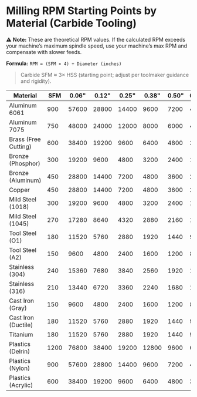 # Milling RPM Starting Points by Material (Carbide Tooling)

⚠ **Note:** These are theoretical RPM values. If the calculated RPM exceeds your machine’s maximum spindle speed, use your machine’s max RPM and compensate with slower feeds.

**Formula:** `RPM = (SFM × 4) ÷ Diameter (inches)`

> Carbide SFM ≈ 3× HSS (starting point; adjust per toolmaker guidance and rigidity).

| Material | SFM | 0.06" | 0.12" | 0.25" | 0.38" | 0.50" | 0.75" | 1.00" | 2.00" | 3.00" |
|----------|-----|-------|-------|-------|-------|-------|-------|-------|-------|-------|
| Aluminum 6061 | 900 | 57600 | 28800 | 14400 | 9600 | 7200 | 4800 | 3600 | 1800 | 1200 |
| Aluminum 7075 | 750 | 48000 | 24000 | 12000 | 8000 | 6000 | 4000 | 3000 | 1500 | 1000 |
| Brass (Free Cutting) | 600 | 38400 | 19200 | 9600 | 6400 | 4800 | 3200 | 2400 | 1200 | 800 |
| Bronze (Phosphor) | 300 | 19200 | 9600 | 4800 | 3200 | 2400 | 1600 | 1200 | 600 | 400 |
| Bronze (Aluminum) | 450 | 28800 | 14400 | 7200 | 4800 | 3600 | 2400 | 1800 | 900 | 600 |
| Copper | 450 | 28800 | 14400 | 7200 | 4800 | 3600 | 2400 | 1800 | 900 | 600 |
| Mild Steel (1018) | 300 | 19200 | 9600 | 4800 | 3200 | 2400 | 1600 | 1200 | 600 | 400 |
| Mild Steel (1045) | 270 | 17280 | 8640 | 4320 | 2880 | 2160 | 1440 | 1080 | 540 | 360 |
| Tool Steel (O1) | 180 | 11520 | 5760 | 2880 | 1920 | 1440 | 960 | 720 | 360 | 240 |
| Tool Steel (A2) | 150 | 9600 | 4800 | 2400 | 1600 | 1200 | 800 | 600 | 300 | 200 |
| Stainless (304) | 240 | 15360 | 7680 | 3840 | 2560 | 1920 | 1280 | 960 | 480 | 320 |
| Stainless (316) | 210 | 13440 | 6720 | 3360 | 2240 | 1680 | 1120 | 840 | 420 | 280 |
| Cast Iron (Gray) | 150 | 9600 | 4800 | 2400 | 1600 | 1200 | 800 | 600 | 300 | 200 |
| Cast Iron (Ductile) | 180 | 11520 | 5760 | 2880 | 1920 | 1440 | 960 | 720 | 360 | 240 |
| Titanium | 180 | 11520 | 5760 | 2880 | 1920 | 1440 | 960 | 720 | 360 | 240 |
| Plastics (Delrin) | 1200 | 76800 | 38400 | 19200 | 12800 | 9600 | 6400 | 4800 | 2400 | 1600 |
| Plastics (Nylon) | 900 | 57600 | 28800 | 14400 | 9600 | 7200 | 4800 | 3600 | 1800 | 1200 |
| Plastics (Acrylic) | 600 | 38400 | 19200 | 9600 | 6400 | 4800 | 3200 | 2400 | 1200 | 800 |